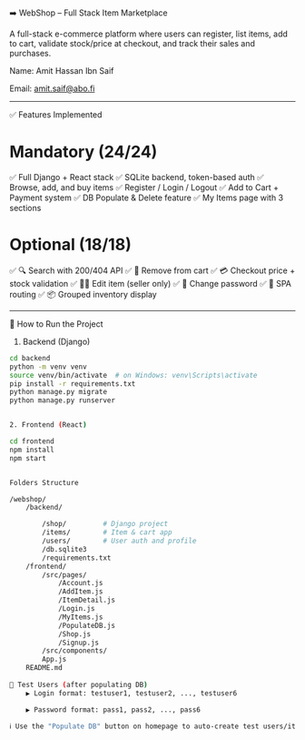 ➡️ WebShop – Full Stack Item Marketplace

A full-stack e-commerce platform where users can register, list items, add to cart, validate stock/price at checkout, and track their sales and purchases.



Name: Amit Hassan Ibn Saif 


Email: amit.saif@abo.fi

---

✅ Features Implemented

# Mandatory (24/24)

✅ Full Django + React stack
✅ SQLite backend, token-based auth
✅ Browse, add, and buy items
✅ Register / Login / Logout
✅ Add to Cart + Payment system
✅ DB Populate & Delete feature
✅ My Items page with 3 sections

# Optional (18/18)

✅ 🔍 Search with 200/404 API
✅ 🛒 Remove from cart
✅ 💳 Checkout price + stock validation
✅ 🧑‍💼 Edit item (seller only)
✅ 👤 Change password
✅ 🔄 SPA routing
✅ 📦 Grouped inventory display


---

🔧 How to Run the Project

1. Backend (Django)

```bash
cd backend
python -m venv venv
source venv/bin/activate  # on Windows: venv\Scripts\activate
pip install -r requirements.txt
python manage.py migrate
python manage.py runserver


2. Frontend (React)

cd frontend
npm install
npm start


Folders Structure

/webshop/
    /backend/

        /shop/         # Django project
        /items/        # Item & cart app
        /users/        # User auth and profile
        /db.sqlite3
        /requirements.txt
    /frontend/
        /src/pages/
            /Account.js
            /AddItem.js
            /ItemDetail.js
            /Login.js
            /MyItems.js
            /PopulateDB.js
            /Shop.js
            /Signup.js
        /src/components/
        App.js
    README.md
    
👥 Test Users (after populating DB)
    ▶️ Login format: testuser1, testuser2, ..., testuser6

    ▶️ Password format: pass1, pass2, ..., pass6

ℹ️ Use the "Populate DB" button on homepage to auto-create test users/items.
